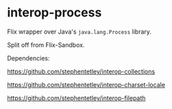 # interop-process

Flix wrapper over Java's `java.lang.Process` library. 

Split off from Flix-Sandbox.


Dependencies: 

https://github.com/stephentetley/interop-collections

https://github.com/stephentetley/interop-charset-locale

https://github.com/stephentetley/interop-filepath

